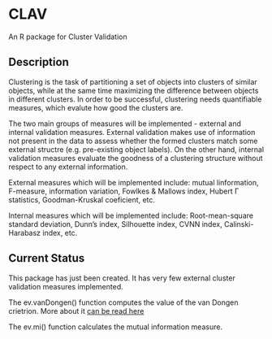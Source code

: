 # CLAV
An R package for Cluster Validation

## Description
Clustering is the task of partitioning a set of objects into clusters of similar objects, while at the same time maximizing the difference between objects in different clusters. In order to be successful, clustering needs quantifiable measures, which evalute how good the clusters are.

The two main groups of measures will be implemented - external and internal validation measures. External validation makes use of information not present in the data to assess whether the formed clusters match some external structre (e.g. pre-existing object labels). On the other hand, internal validation measures evaluate the goodness of a clustering structure without respect to any external information.

External measures which will be implemented include: mutual linformation, F-measure, information variation, Fowlkes & Mallows index, Hubert Γ statistics, Goodman-Kruskal coeficient, etc.

Internal measures which will be implemented include: Root-mean-square standard deviation, Dunn’s index, Silhouette index, CVNN index, Calinski-Harabasz index, etc.

## Current Status
This package has just been created. It has very few external cluster validation measures implemented. 

The ev.vanDongen() function computes the value of the van Dongen crietrion. More about it [can be read here]( http://citeseerx.ist.psu.edu/viewdoc/download?doi=10.1.1.26.9783&rep=rep1&type=pdf)

The ev.mi() function calculates the mutual information measure.